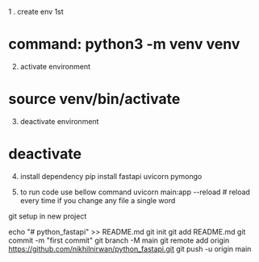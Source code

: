 1 . create env 1st
# command: python3 -m venv venv

2. activate environment
# source venv/bin/activate

3. deactivate environment
# deactivate

4. install dependency
pip install fastapi uvicorn pymongo

5. to run code use bellow command
uvicorn main:app --reload # reload every time if you change any file a single word



git setup in new project

echo "# python_fastapi" >> README.md
git init
git add README.md
git commit -m "first commit"
git branch -M main
git remote add origin https://github.com/nikhilnirwan/python_fastapi.git
git push -u origin main